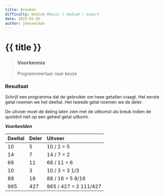 ```yaml
---
title: Breuken
difficulty: medium #basic | medium | expert
date: 2023-01-02
author: jheuvelman
---
```




# {{ title }}

> ### Voorkennis
> Programmeertaal: naar keuze

### Resultaat
Schrijf een programma dat de gebruiker om twee getallen vraagt. Het
eerste getal noemen we het deeltal. Het tweede getal noemen we de deler.

De uitvoer moet de deling laten zien met de uitkomst als breuk indien de
quotiënt niet op een geheel getal uitkomt.

***Voorbeelden***  

| Deeltal | Deler | Uitvoer               |
|:--------|:------|:----------------------|
| 10      | 5     | 10 / 2 = 5            |
| 14      | 7     | 14 / 7 = 2            |
| 66      | 11    | 66 / 11 = 6           |
| 10      | 3     | 10 / 3 = 3 1/3        |
| 88      | 16    | 88 / 16 = 5 8/16      |
| 965     | 427   | 965 / 427 = 2 111/427 |
